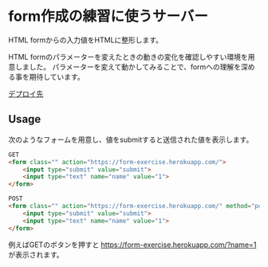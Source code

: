 # form作成の練習に使うサーバー

HTML formからの入力値をHTMLに整形します。

HTML formのパラメーターを変えたときの動きの変化を確認しやすい環境を用意しました。
パラメーターを変えて動かしてみることで、formへの理解を深める事を期待しています。

[デプロイ先](https://form-exercise.herokuapp.com/)

## Usage

次のようなフォームを用意し、値をsubmitすると送信された値を表示します。

```html
GET
<form class="" action="https://form-exercise.herokuapp.com/">
    <input type="submit" value="submit">
    <input type="text" name="name" value="1">
</form>

POST
<form class="" action="https://form-exercise.herokuapp.com/" method="post">
    <input type="submit" value="submit">
    <input type="text" name="name" value="1">
</form>
```

例えばGETのボタンを押すと
https://form-exercise.herokuapp.com/?name=1
が表示されます。
